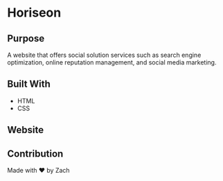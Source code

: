 # Horiseon

## Purpose
A website that offers social solution services such as search engine optimization, online reputation management, and social media marketing.

## Built With
* HTML
* CSS

## Website


## Contribution
Made with ❤️ by Zach
